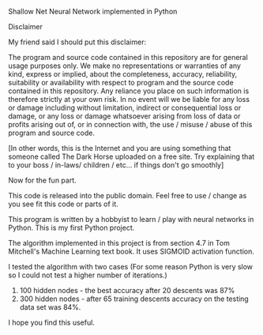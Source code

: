 Shallow Net Neural Network implemented in Python

Disclaimer

My friend said I should put this disclaimer:

The program and source code contained in this repository are for general usage purposes only. We make no representations or warranties of any kind, express or implied, about the completeness, accuracy, reliability, suitability or availability with respect to program and the source code contained in this repository. Any reliance you place on such information is therefore strictly at your own risk. In no event will we be liable for any loss or damage including without limitation, indirect or consequential loss or damage, or any loss or damage whatsoever arising from loss of data or profits arising out of, or in connection with, the use / misuse / abuse of this program and source code.

[In other words, this is the Internet and you are using something that someone called The Dark Horse uploaded on a free site. Try explaining that to your boss / in-laws/ children / etc... if things don't go smoothly]

Now for the fun part.

This code is released into the public domain. Feel free to use / change as you see fit this code or parts of it.

This program is written by a hobbyist to learn / play with neural networks in Python. This is my first Python project.

The algorithm implemented in this project is from section 4.7 in Tom Mitchell's Machine Learning text book. It uses SIGMOID activation function.

I tested the algorithm with two cases (For some reason Python is very slow so I could not test a higher number of iterations.)
1. 100 hidden nodes - the best accuracy after 20 descents was 87%
2. 300 hidden nodes - after 65 training descents accuracy on the testing data set was 84%.

I hope you find this useful.

